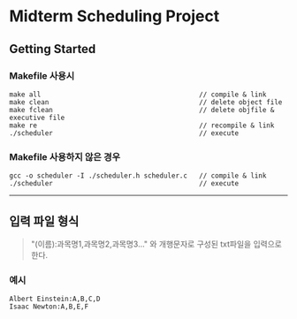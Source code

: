# Midterm Scheduling Project


## Getting Started

### Makefile 사용시
```
make all                                        // compile & link
make clean                                      // delete object file
make fclean                                     // delete objfile & executive file
make re                                         // recompile & link
./scheduler                                     // execute
```
### Makefile 사용하지 않은 경우
```
gcc -o scheduler -I ./scheduler.h scheduler.c   // compile & link
./scheduler                                     // execute
```
-----
## 입력 파일 형식

>"(이름):과목명1,과목명2,과목명3..." 와 개행문자로 구성된 txt파일을 입력으로 한다.
### 예시
```
Albert Einstein:A,B,C,D
Isaac Newton:A,B,E,F
```

